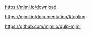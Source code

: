 https://mjml.io/download

https://mjml.io/documentation/#tooling

https://github.com/mjmlio/gulp-mjml